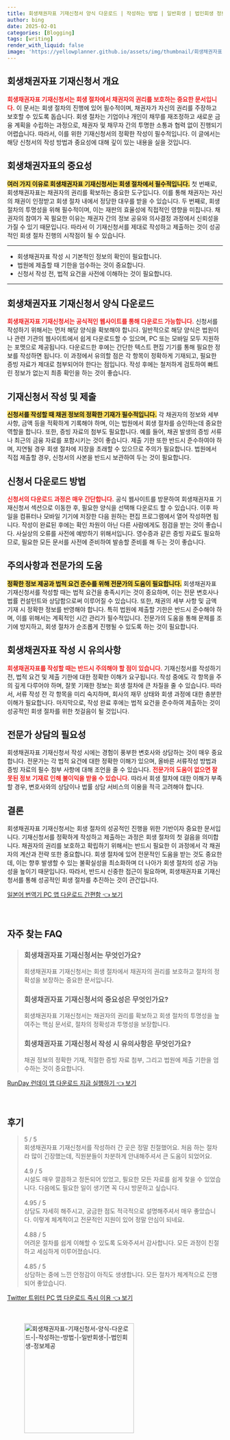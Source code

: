 ```yaml
---
title: 회생채권자표 기재신청서 양식 다운로드 | 작성하는 방법 | 일반회생 | 법인회생 정보제공
author: bing
date: 2025-02-01
categories: [Blogging]
tags: [writing]
render_with_liquid: false
image: 'https://yellowplanner.github.io/assets/img/thumbnail/회생채권자표-기재신청서-양식-다운로드-|-작성하는-방법-|-일반회생-|-법인회생-정보제공.webp'
---
```



<h2 id='회생채권자표 기재신청서 개요'>회생채권자표 기재신청서 개요</h2>

<p><b><span style="color: #ee2323;">회생채권자표 기재신청서는 회생 절차에서 채권자의 권리를 보호하는 중요한 문서입니다.</span></b> 이 문서는 회생 절차의 진행에 있어 필수적이며, 채권자가 자신의 권리를 주장하고 보호할 수 있도록 돕습니다. 회생 절차는 기업이나 개인이 채무를 재조정하고 새로운 금융 계획을 수립하는 과정으로, 채권자 및 채무자 간의 투명한 소통과 협력 없이 진행되기 어렵습니다. 따라서, 이를 위한 기재신청서의 정확한 작성이 필수적입니다. 이 글에서는 해당 신청서의 작성 방법과 중요성에 대해 깊이 있는 내용을 실을 것입니다.</p>

<h2 id='회생채권자표의 중요성'>회생채권자표의 중요성</h2>

<p><b><span style="background-color: #ffe066;">여러 가지 이유로 회생채권자표 기재신청서는 회생 절차에서 필수적입니다.</span></b> 첫 번째로, 회생채권자표는 채권자의 권리를 확보하는 중요한 도구입니다. 이를 통해 채권자는 자신의 채권이 인정받고 회생 절차 내에서 정당한 대우를 받을 수 있습니다. 두 번째로, 회생 절차의 투명성을 위해 필수적이며, 이는 재판의 효율성에 직접적인 영향을 미칩니다. 채권자의 참여가 꼭 필요한 이유는 채권자 간의 정보 공유와 의사결정 과정에서 신뢰성을 가질 수 있기 때문입니다. 따라서 이 기재신청서를 제대로 작성하고 제출하는 것이 성공적인 회생 절차 진행의 시작점이 될 수 있습니다.</p>

<hr />

<ul>
    <li>회생채권자표 작성 시 기본적인 정보의 확인이 필요합니다.</li>
    <li>법원에 제출할 때 기한을 엄수하는 것이 중요합니다.</li>
    <li>신청서 작성 전, 법적 요건을 사전에 이해하는 것이 필요합니다.</li>
</ul>

<hr />

<h2 id='회생채권자표 기재신청서 양식 다운로드'>회생채권자표 기재신청서 양식 다운로드</h2>

<p><b><span style="color: #ee2323;">회생채권자표 기재신청서는 공식적인 웹사이트를 통해 다운로드 가능합니다.</span></b> 신청서를 작성하기 위해서는 먼저 해당 양식을 확보해야 합니다. 일반적으로 해당 양식은 법원이나 관련 기관의 웹사이트에서 쉽게 다운로드할 수 있으며, PC 또는 모바일 모두 지원하는 포맷으로 제공됩니다. 다운로드한 후에는 간단한 텍스트 편집 기기를 통해 필요한 정보를 작성하면 됩니다. 이 과정에서 유의할 점은 각 항목이 정확하게 기재되고, 필요한 증빙 자료가 제대로 첨부되어야 한다는 점입니다. 작성 후에는 철저하게 검토하여 빠트린 정보가 없는지 최종 확인을 하는 것이 좋습니다.</p>

<h2 id='기재신청서 작성 및 제출' >기재신청서 작성 및 제출</h2>

<p><b><span style="background-color: #ffe066;">신청서를 작성할 때 채권 정보의 정확한 기재가 필수적입니다.</span></b> 각 채권자의 정보와 세부 사항, 금액 등을 적확하게 기록해야 하며, 이는 법원에서 회생 절차를 승인하는데 중요한 역할을 합니다. 또한, 증빙 자료의 첨부도 필요합니다. 예를 들어, 채권 발생의 증빙 서류나 최근의 금융 자료를 포함시키는 것이 좋습니다. 제출 기한 또한 반드시 준수하여야 하며, 지연될 경우 회생 절차에 지장을 초래할 수 있으므로 주의가 필요합니다. 법원에서 직접 제출할 경우, 신청서의 사본을 반드시 보관하여 두는 것이 필요합니다.</p>

<h2 id='신청서 다운로드 방법'>신청서 다운로드 방법</h2>

<p><b><span style="color: #ee2323;">신청서의 다운로드 과정은 매우 간단합니다.</span></b> 공식 웹사이트를 방문하여 회생채권자표 기재신청서 섹션으로 이동한 후, 필요한 양식을 선택해 다운로드 할 수 있습니다. 이후 파일을 컴퓨터나 모바일 기기에 저장한 다음 원하는 편집 프로그램에서 열어 작성하면 됩니다. 작성이 완료된 후에는 확인 차원이 아닌 다른 사람에게도 점검을 받는 것이 좋습니다. 사실상의 오류를 사전에 예방하기 위해서입니다. 영수증과 같은 증빙 자료도 필요하므로, 필요한 모든 문서를 사전에 준비하여 발송할 준비를 해 두는 것이 좋습니다.</p>

<h2 id='주의사항과 전문가의 도움'>주의사항과 전문가의 도움</h2>

<p><b><span style="background-color: #ffe066;">정확한 정보 제공과 법적 요건 준수를 위해 전문가의 도움이 필요합니다.</span></b> 회생채권자표 기재신청서를 작성할 때는 법적 요건을 충족시키는 것이 중요하며, 이는 전문 변호사나 법률 컨설턴트와 상담함으로써 이루어질 수 있습니다. 또한, 채권의 세부 사항 및 금액 기재 시 정확한 정보를 반영해야 합니다. 특히 법원에 제출할 기한은 반드시 준수해야 하며, 이를 위해서는 계획적인 시간 관리가 필수적입니다. 전문가의 도움을 통해 문제를 조기에 방지하고, 회생 절차가 순조롭게 진행될 수 있도록 하는 것이 필요합니다.</p>

<h2 id='회생채권자표 작성 시 유의사항'>회생채권자표 작성 시 유의사항</h2>

<p><b><span style="color: #ee2323;">회생채권자표를 작성할 때는 반드시 주의해야 할 점이 있습니다.</span></b> 기재신청서를 작성하기 전, 법적 요건 및 제출 기한에 대한 정확한 이해가 요구됩니다. 작성 중에도 각 항목을 주의 깊게 다루어야 하며, 잘못 기재한 정보는 회생 절차에 큰 차질을 줄 수 있습니다. 따라서, 서류 작성 전 각 항목을 미리 숙지하며, 회사의 재무 상태와 회생 과정에 대한 충분한 이해가 필요합니다. 마지막으로, 작성 완료 후에는 법적 요건을 준수하여 제출하는 것이 성공적인 회생 절차를 위한 첫걸음이 될 것입니다.</p>

<h2 id='전문가 상담의 필요성'>전문가 상담의 필요성</h2>

<p>회생채권자표 기재신청서 작성 시에는 경험이 풍부한 변호사와 상담하는 것이 매우 중요합니다. 전문가는 각 법적 요건에 대한 정확한 이해가 있으며, 올바른 서류작성 방법과 증빙 자료의 필수 첨부 사항에 대해 조언을 줄 수 있습니다. <b><span style="color: #ee2323;">전문가의 도움이 없으면 잘못된 정보 기재로 인해 불이익을 받을 수 있습니다.</span></b> 따라서 회생 절차에 대한 이해가 부족할 경우, 변호사와의 상담이나 법률 상담 서비스의 이용을 적극 고려해야 합니다.</p>

<h2 id='결론'>결론</h2>

<p>회생채권자표 기재신청서는 회생 절차의 성공적인 진행을 위한 기반이자 중요한 문서입니다. 기재신청서를 정확하게 작성하고 제출하는 과정은 회생 절차의 첫 걸음을 의미합니다. 채권자의 권리를 보호하고 확립하기 위해서는 반드시 필요한 이 과정에서 각 채권자의 계산과 전략 또한 중요합니다. 회생 절차에 있어 전문적인 도움을 받는 것도 중요한데, 이는 향후 발생할 수 있는 불확실성을 최소화하며 더 나아가 회생 절차의 성공 가능성을 높이기 때문입니다. 따라서, 반드시 신중한 접근이 필요하며, 회생채권자표 기재신청서를 통해 성공적인 회생 절차를 추진하는 것이 관건입니다.</p>


<p><a class="click-button" title="일본어 번역기 PC 앱 다운로드 간편함" href="https://yellowplanner.github.io/posts/%EC%9D%BC%EB%B3%B8%EC%96%B4-%EB%B2%88%EC%97%AD%EA%B8%B0-PC-%EC%95%B1-%EB%8B%A4%EC%9A%B4%EB%A1%9C%EB%93%9C-%EA%B0%84%ED%8E%B8%ED%95%A8/" rel="dofollow">일본어 번역기 PC 앱 다운로드 간편함 👈 보기</a></p><br>
<h2 id='자주_찾는_FAQ'>자주 찾는 FAQ</h2>
<div itemscope="" itemtype="https://schema.org/FAQPage"> 
<blockquote> 
<div itemscope="" itemprop="mainEntity" itemtype="https://schema.org/Question"> 
<h3 itemprop="name">회생채권자표 기재신청서는 무엇인가요?</h3> 
<div itemscope="" itemprop="acceptedAnswer" itemtype="https://schema.org/Answer"> 
<span itemprop="text"> 
<p>회생채권자표 기재신청서는 회생 절차에서 채권자의 권리를 보호하고 절차의 정확성을 보장하는 중요한 문서입니다.</p> 
</span> 
</div> 
</div> 

<div itemscope="" itemprop="mainEntity" itemtype="https://schema.org/Question"> 
<h3 itemprop="name">회생채권자표 기재신청서의 중요성은 무엇인가요?</h3> 
<div itemscope="" itemprop="acceptedAnswer" itemtype="https://schema.org/Answer"> 
<span itemprop="text"> 
<p>회생채권자표 기재신청서는 채권자의 권리를 확보하고 회생 절차의 투명성을 높여주는 핵심 문서로, 절차의 정확성과 투명성을 보장합니다.</p> 
</span> 
</div> 
</div> 

<div itemscope="" itemprop="mainEntity" itemtype="https://schema.org/Question"> 
<h3 itemprop="name">회생채권자표 기재신청서 작성 시 유의사항은 무엇인가요?</h3> 
<div itemscope="" itemprop="acceptedAnswer" itemtype="https://schema.org/Answer"> 
<span itemprop="text"> 
<p>채권 정보의 정확한 기재, 적절한 증빙 자료 첨부, 그리고 법원에 제출 기한을 엄수하는 것이 중요합니다.</p> 
</span> 
</div> 
</div> 
</blockquote> 
</div>
<p><a class="click-button" title="RunDay 런데이 앱 다운로드 지금 실행하기" href="https://yellowplanner.github.io/posts/RunDay-%EB%9F%B0%EB%8D%B0%EC%9D%B4-%EC%95%B1-%EB%8B%A4%EC%9A%B4%EB%A1%9C%EB%93%9C-%EC%A7%80%EA%B8%88-%EC%8B%A4%ED%96%89%ED%95%98%EA%B8%B0/" rel="dofollow">RunDay 런데이 앱 다운로드 지금 실행하기 👈 보기</a></p><br>
<h2 id='후기'>후기</h2>
<div itemscope itemtype="https://schema.org/Product">
  <blockquote>
    <div itemprop="review" itemscope itemtype="https://schema.org/Review">
        <div itemprop="reviewRating" itemscope itemtype="https://schema.org/Rating"> <span itemprop="ratingValue">5</span> / <span itemprop="bestRating">5</span> </div>
        <span itemprop="reviewBody">회생채권자표 기재신청서를 작성하러 간 곳은 정말 친절했어요. 처음 하는 절차라 많이 긴장했는데, 직원분들이 차분하게 안내해주셔서 큰 도움이 되었어요.</span>
    </div>
    <br>
    <div itemprop="review" itemscope itemtype="https://schema.org/Review">
        <div itemprop="reviewRating" itemscope itemtype="https://schema.org/Rating"> <span itemprop="ratingValue">4.9</span> / <span itemprop="bestRating">5</span> </div>
        <span itemprop="reviewBody">시설도 매우 깔끔하고 정돈되어 있었고, 필요한 모든 자료를 쉽게 찾을 수 있었습니다. 다음에도 필요한 일이 생기면 꼭 다시 방문하고 싶습니다.</span>
    </div>
    <br>
    <div itemprop="review" itemscope itemtype="https://schema.org/Review">
        <div itemprop="reviewRating" itemscope itemtype="https://schema.org/Rating"> <span itemprop="ratingValue">4.95</span> / <span itemprop="bestRating">5</span> </div>
        <span itemprop="reviewBody">상담도 자세히 해주시고, 궁금한 점도 적극적으로 설명해주셔서 매우 좋았습니다. 이렇게 체계적이고 전문적인 지원이 있어 정말 안심이 되네요.</span>
    </div>
    <br>
    <div itemprop="review" itemscope itemtype="https://schema.org/Review">
        <div itemprop="reviewRating" itemscope itemtype="https://schema.org/Rating"> <span itemprop="ratingValue">4.88</span> / <span itemprop="bestRating">5</span> </div>
        <span itemprop="reviewBody">어려운 절차를 쉽게 이해할 수 있도록 도와주셔서 감사합니다. 모든 과정이 친절하고 세심하게 이루어졌습니다.</span>
    </div>
    <br>
    <div itemprop="review" itemscope itemtype="https://schema.org/Review">
        <div itemprop="reviewRating" itemscope itemtype="https://schema.org/Rating"> <span itemprop="ratingValue">4.85</span> / <span itemprop="bestRating">5</span> </div>
        <span itemprop="reviewBody">상담하는 중에 느낀 안정감이 아직도 생생합니다. 모든 절차가 체계적으로 진행되어 좋았습니다.</span>
    </div>
  </blockquote>
</div>
<p><a class="click-button" title="Twitter 트위터 PC 앱 다운로드 즉시 이용" href="https://yellowplanner.github.io/posts/Twitter-%ED%8A%B8%EC%9C%84%ED%84%B0-PC-%EC%95%B1-%EB%8B%A4%EC%9A%B4%EB%A1%9C%EB%93%9C-%EC%A6%89%EC%8B%9C-%EC%9D%B4%EC%9A%A9/" rel="dofollow">Twitter 트위터 PC 앱 다운로드 즉시 이용 👈 보기</a></p><br>
<figure class="image"><img src="https://yellowplanner.github.io/assets/img/thumbnail/회생채권자표-기재신청서-양식-다운로드-|-작성하는-방법-|-일반회생-|-법인회생-정보제공.webp" alt="회생채권자표-기재신청서-양식-다운로드-|-작성하는-방법-|-일반회생-|-법인회생-정보제공" width="256" height="256"></figure>